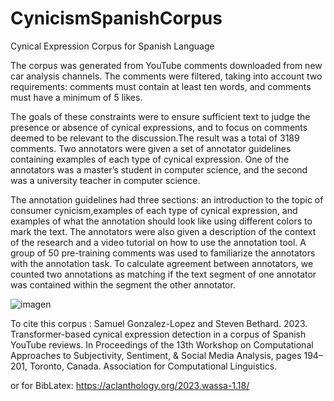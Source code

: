 # CynicismSpanishCorpus
Cynical Expression Corpus for Spanish Language

The corpus was generated from YouTube comments downloaded from new car analysis channels. The comments were filtered, taking into account two requirements: comments must contain at least ten words, and comments must have a minimum of 5 likes. 

The goals of these constraints were to ensure sufficient text to judge the presence or absence of cynical expressions, and to focus on comments deemed to be relevant to the discussion.The result was a total of 3189 comments. Two annotators were given a set of annotator guidelines containing examples of each type of cynical expression. One of the annotators was a master’s student in computer science, and the second was a university teacher in computer science. 

The annotation guidelines had three sections: an introduction to the topic of consumer cynicism,examples of each type of cynical expression, and examples of what the annotation should look like using different colors to mark the text. The annotators were also given a description of the context of the research and a video tutorial on how to use the annotation tool. A group of 50 pre-training comments was used to familiarize the annotators with the annotation task. To calculate agreement between annotators, we counted two annotations as matching if the text segment of one annotator was contained within the segment the other annotator.

![imagen](https://github.com/vbrz2312/CynicismSpanishCorpus/assets/26387527/c16e4c53-93fb-474a-95e5-397912bab702)

To cite this corpus : 
Samuel Gonzalez-Lopez and Steven Bethard. 2023. Transformer-based cynical expression detection in a corpus of Spanish YouTube reviews. In Proceedings of the 13th Workshop on Computational Approaches to Subjectivity, Sentiment, & Social Media Analysis, pages 194–201, Toronto, Canada. Association for Computational Linguistics.

or for BibLatex:
https://aclanthology.org/2023.wassa-1.18/





